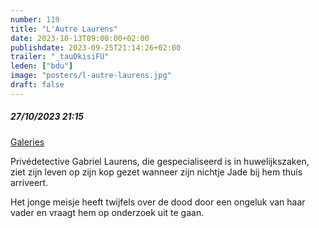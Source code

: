 ```yaml
---
number: 119
title: "L'Autre Laurens"
date: 2023-10-13T09:00:00+02:00
publishdate: 2023-09-25T21:14:26+02:00
trailer: "_tauDkisiFU"
leden: ["bdu"]
image: "posters/l-autre-laurens.jpg"
draft: false
---
```


##### 27/10/2023 21:15

[Galeries](https://galeries.be/en/lautre-laurens/)

Privédetective Gabriel Laurens, die gespecialiseerd is in huwelijkszaken,
ziet zijn leven op zijn kop gezet wanneer zijn nichtje Jade
bij hem thuis arriveert.
<!--more-->
Het jonge meisje heeft twijfels over de dood door een ongeluk van
haar vader en vraagt hem op onderzoek uit te gaan.
